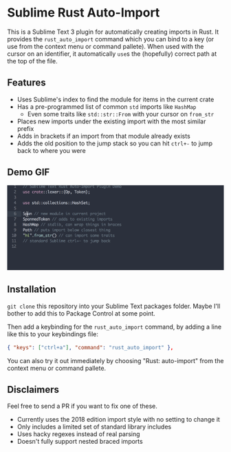 # Sublime Rust Auto-Import

This is a Sublime Text 3 plugin for automatically creating imports in Rust.
It provides the `rust_auto_import` command which you can bind to a key (or use from the context menu or command pallete). When used with the cursor on an identifier, it automatically `use`s the (hopefully) correct path at the top of the file.

## Features

- Uses Sublime's index to find the module for items in the current crate
- Has a pre-programmed list of common `std` imports like `HashMap`
    - Even some traits like `std::str::From` with your cursor on `from_str`
- Places new imports under the existing import with the most similar prefix
- Adds in brackets if an import from that module already exists
- Adds the old position to the jump stack so you can hit `ctrl+-` to jump back to where you were

## Demo GIF

![Demo GIF](demo/rust_auto_import_demo_3.gif)

## Installation

`git clone` this repository into your Sublime Text packages folder. Maybe I'll bother to add this to Package Control at some point.

Then add a keybinding for the `rust_auto_import` command, by adding a line like this to your keybindings file:

```json
{ "keys": ["ctrl+a"], "command": "rust_auto_import" },
```

You can also try it out immediately by choosing "Rust: auto-import" from the context menu or command pallete.

## Disclaimers

Feel free to send a PR if you want to fix one of these.

- Currently uses the 2018 edition import style with no setting to change it
- Only includes a limited set of standard library includes
- Uses hacky regexes instead of real parsing
- Doesn't fully support nested braced imports
